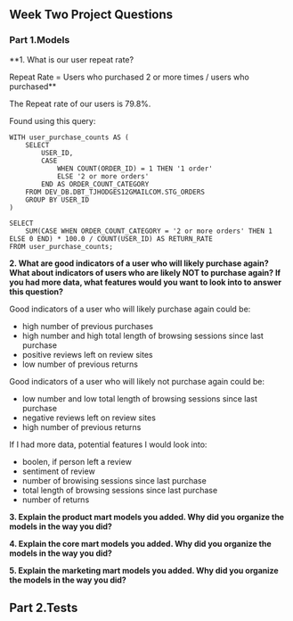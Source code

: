 ## Week Two Project Questions

### Part 1.Models

**1. What is our user repeat rate?

Repeat Rate = Users who purchased 2 or more times / users who purchased**

The Repeat rate of our users is 79.8%.

Found using this query:
```
WITH user_purchase_counts AS (
    SELECT
        USER_ID,
        CASE
            WHEN COUNT(ORDER_ID) = 1 THEN '1 order'
            ELSE '2 or more orders'
        END AS ORDER_COUNT_CATEGORY
    FROM DEV_DB.DBT_TJHODGES12GMAILCOM.STG_ORDERS
    GROUP BY USER_ID
)

SELECT
    SUM(CASE WHEN ORDER_COUNT_CATEGORY = '2 or more orders' THEN 1 ELSE 0 END) * 100.0 / COUNT(USER_ID) AS RETURN_RATE
FROM user_purchase_counts;
```

**2. What are good indicators of a user who will likely purchase again? What about indicators of users who are likely NOT to purchase again? If you had more data, what features would you want to look into to answer this question?**

Good indicators of a user who will likely purchase again could be:
- high number of previous purchases
- high number and high total length of browsing sessions since last purchase
- positive reviews left on review sites
- low number of previous returns

Good indicators of a user who will likely not purchase again could be:
- low number and low total length of browsing sessions since last purchase
- negative reviews left on review sites
- high number of previous returns

If I had more data, potential features I would look into:
- boolen, if person left a review
- sentiment of review
- number of browising sessions since last purchase
- total length of browsing sessions since last purchase
- number of returns

**3. Explain the product mart models you added. Why did you organize the models in the way you did?**

**4. Explain the core mart models you added. Why did you organize the models in the way you did?**

**5. Explain the marketing mart models you added. Why did you organize the models in the way you did?**

## Part 2.Tests



